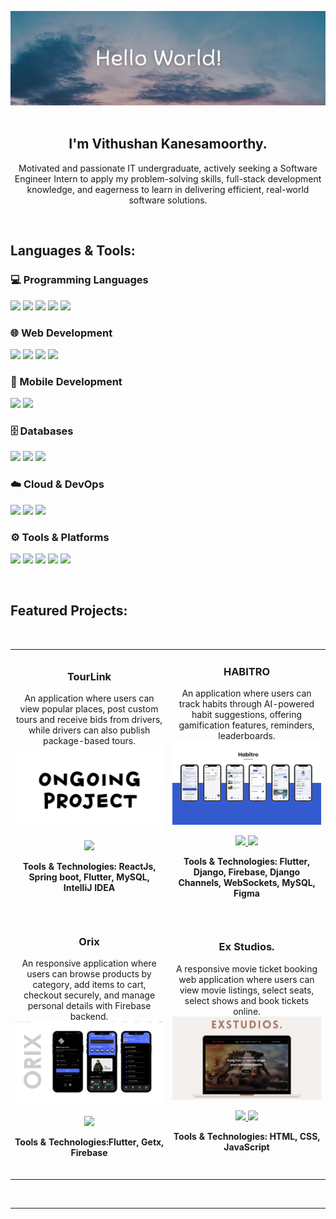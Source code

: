 ![GitHub Readme Profile Banner copy](assets/banner.png)
<br>
<br>

<h2 align=center>I'm Vithushan Kanesamoorthy.</h2>
<p align="center"> Motivated and passionate IT undergraduate, actively seeking a Software Engineer Intern to apply my
 problem-solving skills, full-stack development knowledge, and eagerness to learn in delivering efficient,
 real-world software solutions.</p>
<br>

<h2 align="left">Languages & Tools:</h2>

### 💻 Programming Languages
<p>
  <img src="https://img.shields.io/badge/Java-007396?style=for-the-badge&logo=openjdk&logoColor=white"/>
  <img src="https://img.shields.io/badge/Python-3776AB?style=for-the-badge&logo=python&logoColor=white"/>
  <img src="https://img.shields.io/badge/C-00599C?style=for-the-badge&logo=c&logoColor=white"/>
  <img src="https://img.shields.io/badge/Dart-0175C2?style=for-the-badge&logo=dart&logoColor=white"/>
  <img src="https://img.shields.io/badge/JavaScript-F7DF1E?style=for-the-badge&logo=javascript&logoColor=black"/>
</p>

### 🌐 Web Development
<p>
  <img src="https://img.shields.io/badge/React-20232a?style=for-the-badge&logo=react&logoColor=61DAFB"/>
  <img src="https://img.shields.io/badge/Django-092E20?style=for-the-badge&logo=django&logoColor=white"/>
  <img src="https://img.shields.io/badge/Spring%20Boot-6DB33F?style=for-the-badge&logo=springboot&logoColor=white"/>
  <img src="https://img.shields.io/badge/Tailwind_CSS-06B6D4?style=for-the-badge&logo=tailwindcss&logoColor=white"/>
</p>

### 📱 Mobile Development
<p>
  <img src="https://img.shields.io/badge/Flutter-02569B?style=for-the-badge&logo=flutter&logoColor=white"/>
  <img src="https://img.shields.io/badge/Firebase-FFCA28?style=for-the-badge&logo=firebase&logoColor=black"/>
</p>

### 🗄️ Databases
<p>
  <img src="https://img.shields.io/badge/MySQL-005C84?style=for-the-badge&logo=mysql&logoColor=white"/>
  <img src="https://img.shields.io/badge/MSSQL-CC2927?style=for-the-badge&logo=microsoftsqlserver&logoColor=white"/>
  <img src="https://img.shields.io/badge/PostgreSQL-316192?style=for-the-badge&logo=postgresql&logoColor=white"/>
</p>

### ☁️ Cloud & DevOps
<p>
  <img src="https://img.shields.io/badge/Cloudinary-3448C5?style=for-the-badge&logo=cloudinary&logoColor=white"/>
  <img src="https://img.shields.io/badge/Microsoft%20Azure-0078D4?style=for-the-badge&logo=microsoftazure&logoColor=white"/>
  <img src="https://img.shields.io/badge/AWS-232F3E?style=for-the-badge&logo=amazonaws&logoColor=white"/>
</p>

### ⚙️ Tools & Platforms
<p>
  <img src="https://img.shields.io/badge/Git-F05032?style=for-the-badge&logo=git&logoColor=white"/>
  <img src="https://img.shields.io/badge/GitHub-181717?style=for-the-badge&logo=github&logoColor=white"/>
  <img src="https://img.shields.io/badge/Docker-2496ED?style=for-the-badge&logo=docker&logoColor=white"/>
  <img src="https://img.shields.io/badge/Postman-FF6C37?style=for-the-badge&logo=postman&logoColor=white"/>
  <img src="https://img.shields.io/badge/Figma-F24E1E?style=for-the-badge&logo=figma&logoColor=white"/>
</p>

<br>
 
<h2 align="left">Featured Projects:</h2>
<br>

<table align="center">
<tr>
  <!-- Project 1 -->
  <td align="center" width="50%">
    <h3>TourLink</h3>
    <p style="margin:0;"> An application where users can view popular places, post custom tours and receive bids from drivers, while drivers can also publish package-based tours.</p>
    <a href="https://github.com/Vithu-29/TourLink" target="_blank">
      <img src="assets/ongoing.png" width="350" alt="tourlink">
    </a>
    <p>
      <a href="https://github.com/Vithu-29/TourLink" target="_blank">
        <img src="https://img.shields.io/badge/CODE-555555?style=for-the-badge&logo=github&logoColor=white">
      </a>
    </p>
    <p><strong>Tools & Technologies: ReactJs, Spring boot, Flutter, MySQL, IntelliJ IDEA</strong> </p>
   <br>
  </td>

  <!-- Project 2 -->
  <td align="center" width="50%">
    <h3>HABITRO</h3>
    <p style="margin:0;">An application where users can track habits through AI-powered habit suggestions, offering gamification features, reminders, leaderboards.</p>
    <a href="https://github.com/Vithu-29/Project-HABITRO" target="_blank">
      <img src="assets/habitro.png" width="350" alt="habitro">
    </a>
    <p>
      <a href="https://github.com/Vithu-29/Project-HABITRO" target="_blank">
        <img src="https://img.shields.io/badge/CODE-555555?style=for-the-badge&logo=github&logoColor=white">
      </a>
      <a href="https://youtu.be/uANcASu3fII" target="_blank">
        <img src="https://img.shields.io/badge/Demo%20Video-4CAF50?style=for-the-badge&logo=googlesitekit&logoColor=white">
      </a>
    </p>
    <p><strong>Tools & Technologies: Flutter, Django, Firebase, Django Channels, WebSockets, MySQL, Figma </strong></p>
   <br>
  </td>
</tr>

<tr>
  <!-- Project 3 -->
  <td align="center" width="50%">
    <h3>Orix</h3>
    <p style="margin:0;">An responsive application where users can browse products by category, add items to cart, checkout securely, and manage personal details with Firebase backend.</p>
    <a href="https://github.com/Vithu-29/Orix" target="_blank">
      <img src="assets/orix.png" width="350" alt="habitro">
    </a>
    <p>
      <a href="https://github.com/Vithu-29/Orix" target="_blank">
        <img src="https://img.shields.io/badge/CODE-555555?style=for-the-badge&logo=github&logoColor=white">
      </a>
    </p>
    <p><strong>Tools & Technologies:Flutter, Getx, Firebase</strong></p>
   <br>
  </td>

  <!-- Project 4 -->
  <td align="center" width="50%">
    <h3>Ex Studios.</h3>
    <p style="margin:0;">A responsive movie ticket booking web application where users can view movie listings, select seats, select shows and book tickets online.</p>
    <a href="https://github.com/Vithu-29/ExStudios" target="_blank">
      <img src="assets/studios.png" width="350" alt="habitro">
    </a>
    <p>
      <a href="https://github.com/Vithu-29/ExStudios" target="_blank">
        <img src="https://img.shields.io/badge/CODE-555555?style=for-the-badge&logo=github&logoColor=white">
      </a>
      <a href="https://vithu-29.github.io/ExStudios/" target="_blank">
        <img src="https://img.shields.io/badge/View%20Site-4CAF50?style=for-the-badge&logo=googlesitekit&logoColor=white">
      </a>
    </p>
    <p><strong>Tools & Technologies: HTML, CSS, JavaScript</strong></p>
   <br>
  </td>
</tr>
</table>


<br>
<hr>                                                                                      
<br>
</p>